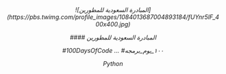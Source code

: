 <p align="center">
  <em>
![المبادرة السعودية للمطورين](https://pbs.twimg.com/profile_images/1084013687004893184/fUYnr5lF_400x400.jpg)
  </em>
  <br />
<p align="center">
  <em>
    #### المبادرة السعودية للمطورين
  </em>
  <br />
  
  <p align="center">
  <em>
#100DaysOfCode ...
#١٠٠_يوم_برمجه  
  </em>
  <br />


<p align="center">
  <em>
    Python
  </em>
  <br />
